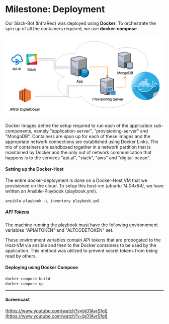 # Milestone: Deployment

Our Slack-Bot (InfraRed) was deployed using **Docker**. To orchestrate the spin up of all the containers required, we use **docker-compose**.

![](images/deploy.png)

Docker Images define the setup required to run each of the application sub-components, namely "application-server", "provisioning-server" and "MongoDB". Containers are spun up for each of these images and the appropriate network connections are established using Docker Links. The trio of containers are sandboxed together in a network partition that is maintained by Docker and the only out of network communication that happens is to the services "api.ai", "slack", "aws" and "digital-ocean".


#### Setting up the Docker-Host

The entire docker-deployment is done on a Docker-Host VM that we provisioned on the cloud. To setup this host-vm *(ubuntu 14.04x64)*, we have written an Ansible-Playbook (playbook.yml).

	ansible-playbook -i inventory playbook.yml

##### API Tokens

The machine running the playbook must have the following environnment variables "APIAITOKEN" and "ALTCODETOKEN" set. 

These environment variables contain API tokens that are propogated to the Host-VM via ansible and then to the Docker containers to be used by the application. This method was utilized to prevent secret tokens from being read by others.

	
#### Deploying using Docker Compose
	
	docker-compose build
	docker-compose up


---

#### Screencast
[https://www.youtube.com/watch?v=bj01AvrSfgI](https://www.youtube.com/watch?v=bj01AvrSfgI)
